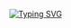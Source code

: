 [![Typing SVG](https://readme-typing-svg.demolab.com?font=Fira+Code&pause=1000&color=9D3FF7&width=435&lines=+Hi+there%2C+I'm+Henry)](https://git.io/typing-svg)